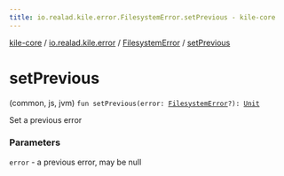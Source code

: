 ```yaml
---
title: io.realad.kile.error.FilesystemError.setPrevious - kile-core
---
```


[kile-core](../../index.html) / [io.realad.kile.error](../index.html) / [FilesystemError](index.html) / [setPrevious](./set-previous.html)

# setPrevious

(common, js, jvm) `fun setPrevious(error: `[`FilesystemError`](index.html)`?): `[`Unit`](https://kotlinlang.org/api/latest/jvm/stdlib/kotlin/-unit/index.html)

Set a previous error

### Parameters

`error` - a previous error, may be null